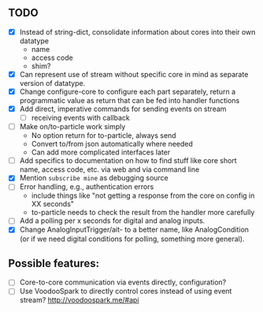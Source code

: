 ## TODO
- [x] Instead of string-dict, consolidate information about cores
  into their own datatype
  - name
  - access code
  - shim?
- [x] Can represent use of stream without specific core in mind as
  separate version of datatype.
- [x] Change configure-core to configure each part separately, return
  a programmatic value as return that can be fed into handler functions
- [x] Add direct, imperative commands for sending events on stream
  - [ ] receiving events with callback
- [ ] Make on/to-particle work simply
  - No option return for to-particle, always send
  - Convert to/from json automatically where needed
  - Can add more complicated interfaces later
- [ ] Add specifics to documentation on how to find stuff like core short name,
  access code, etc. via web and via command line
- [x] Mention `subscribe mine` as debugging source
- [ ] Error handling, e.g., authentication errors
  - include things like "not getting a response from the core on config in
    XX seconds"
  - to-particle needs to check the result from the handler more carefully
- [ ] Add a polling per x seconds for digital and analog inputs.
- [x] Change AnalogInputTrigger/ait- to a better name, like AnalogCondition
  (or if we need digital conditions for polling, something more general).

## Possible features:
 - [ ] Core-to-core communication via events directly, configuration?
 - [ ] Use VoodooSpark to directly control cores instead of using event stream?
   http://voodoospark.me/#api
